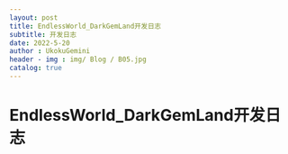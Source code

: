```yaml
---
layout: post
title: EndlessWorld_DarkGemLand开发日志
subtitle: 开发日志
date: 2022-5-20
author : UkokuGemini
header - img : img/ Blog / B05.jpg
catalog: true
---
```


# EndlessWorld_DarkGemLand开发日志
